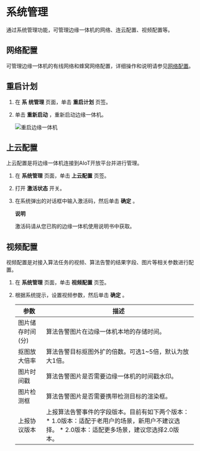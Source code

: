 系统管理 
=========================

通过系统管理功能，可管理边缘一体机的网络、连云配置、视频配置等。

网络配置 
-------------------------

可管理边缘一体机的有线网络和蜂窝网络配置，详细操作和说明请参见[网络配置]()。

重启计划 
-------------------------

1. 在 **系** **统管理** 页面，单击 **重启计划** 页签。

   

2. 单击 **重新启动** ，重新启动边缘一体机。

   ![重启边缘一体机](//static-aliyun-doc.oss-accelerate.aliyuncs.com/assets/img/zh-CN/5470641061/p165005.png)

   




上云配置 
-------------------------

上云配置是将边缘一体机连接到AIoT开放平台并进行管理。

1. 在 **系统管理** 页面，单击 **上云配置** 页签。

   

2. 打开 **激活状态** 开关。

   

3. 在系统弹出的对话框中输入激活码，然后单击 **确定** 。

   **说明**

   激活码请从您已购的边缘一体机使用说明书中获取。
   




视频配置 
-------------------------

视频配置是对接入算法任务的视频、算法告警的结果字段、图片等相关参数进行配置。

1. 在 **系统管理** 页面，单击 **视频配置** 页签。

   

2. 根据系统提示，设置视频参数，然后单击 **确定** 。

   

   |    参数     |                                                                                           描述                                                                                            |
   |-----------|-----------------------------------------------------------------------------------------------------------------------------------------------------------------------------------------|
   | 图片储存时间(分) | 算法告警图片在边缘一体机本地的存储时间。                                                                                                                                                                    |
   | 抠图放大倍率    | 算法告警目标抠图外扩的倍数。可选1\~5倍，默认为放大1倍。                                                                                                                                                          |
   | 图片时间戳     | 算法告警图片是否需要边缘一体机的时间戳水印。                                                                                                                                                                  |
   | 图片检测框     | 算法告警图片是否需要携带检测目标的渲染框。                                                                                                                                                                   |
   | 上报协议版本    | 上报算法告警事件的字段版本。目前有如下两个版本： * 1.0版本：适配于老用户的场景，新用户不建议选择。   * 2.0版本：适配更多场景，建议您选择2.0版本。    |

   

   




